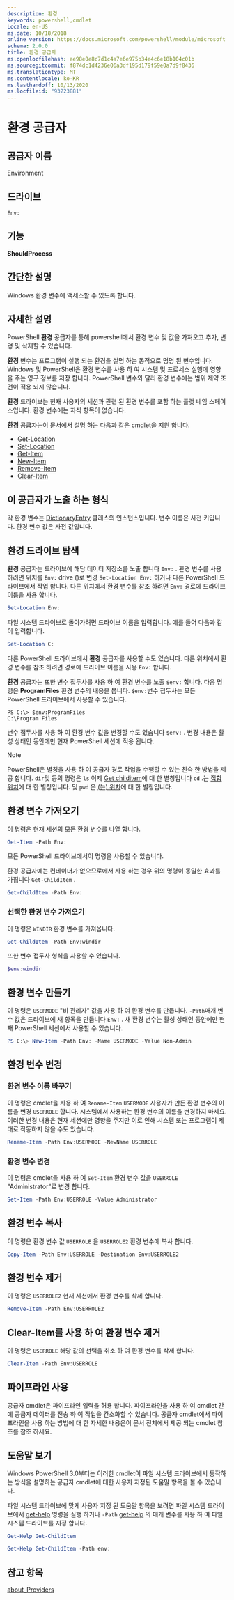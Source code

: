 ```yaml
---
description: 환경
keywords: powershell,cmdlet
Locale: en-US
ms.date: 10/18/2018
online version: https://docs.microsoft.com/powershell/module/microsoft.powershell.core/about/about_environment_provider?view=powershell-7&WT.mc_id=ps-gethelp
schema: 2.0.0
title: 환경 공급자
ms.openlocfilehash: ae98e0e8c7d1c4a7e6e975b34e4c6e18b104c01b
ms.sourcegitcommit: f874dc1d4236e06a3df195d179f59e0a7d9f8436
ms.translationtype: MT
ms.contentlocale: ko-KR
ms.lasthandoff: 10/13/2020
ms.locfileid: "93223881"
---
```

# <a name="environment-provider"></a>환경 공급자

## <a name="provider-name"></a>공급자 이름
Environment

## <a name="drives"></a>드라이브

`Env:`

## <a name="capabilities"></a>기능

**ShouldProcess**

## <a name="short-description"></a>간단한 설명

Windows 환경 변수에 액세스할 수 있도록 합니다.

## <a name="detailed-description"></a>자세한 설명

PowerShell **환경** 공급자를 통해 powershell에서 환경 변수 및 값을 가져오고 추가, 변경 및 삭제할 수 있습니다.

**환경** 변수는 프로그램이 실행 되는 환경을 설명 하는 동적으로 명명 된 변수입니다. Windows 및 PowerShell은 환경 변수를 사용 하 여 시스템 및 프로세스 실행에 영향을 주는 영구 정보를 저장 합니다. PowerShell 변수와 달리 환경 변수에는 범위 제약 조건이 적용 되지 않습니다.

**환경** 드라이브는 현재 사용자의 세션과 관련 된 환경 변수를 포함 하는 플랫 네임 스페이스입니다. 환경 변수에는 자식 항목이 없습니다.

**환경** 공급자는이 문서에서 설명 하는 다음과 같은 cmdlet을 지원 합니다.

- [Get-Location](xref:Microsoft.PowerShell.Management.Get-Location)
- [Set-Location](xref:Microsoft.PowerShell.Management.Set-Location)
- [Get-Item](xref:Microsoft.PowerShell.Management.Get-Item)
- [New-Item](xref:Microsoft.PowerShell.Management.New-Item)
- [Remove-Item](xref:Microsoft.PowerShell.Management.Remove-Item)
- [Clear-Item](xref:Microsoft.PowerShell.Management.Clear-Item)

## <a name="types-exposed-by-this-provider"></a>이 공급자가 노출 하는 형식

각 환경 변수는 [DictionaryEntry](/dotnet/api/system.collections.dictionaryentry) 클래스의 인스턴스입니다. 변수 이름은 사전 키입니다. 환경 변수 값은 사전 값입니다.

## <a name="navigating-the-environment-drive"></a>환경 드라이브 탐색

**환경** 공급자는 드라이브에 해당 데이터 저장소를 노출 합니다 `Env:` . 환경 변수를 사용 하려면 위치를 `Env:` drive ()로 변경 `Set-Location Env:` 하거나 다른 PowerShell 드라이브에서 작업 합니다. 다른 위치에서 환경 변수를 참조 하려면 `Env:` 경로에 드라이브 이름을 사용 합니다.

```powershell
Set-Location Env:
```

파일 시스템 드라이브로 돌아가려면 드라이브 이름을 입력합니다. 예를 들어 다음과 같이 입력합니다.

```powershell
Set-Location C:
```

다른 PowerShell 드라이브에서 **환경** 공급자를 사용할 수도 있습니다. 다른 위치에서 환경 변수를 참조 하려면 경로에 드라이브 이름을 사용 `Env:` 합니다.

**환경** 공급자는 또한 변수 접두사를 사용 하 여 환경 변수를 노출 `$env:` 합니다.  다음 명령은 **ProgramFiles** 환경 변수의 내용을 봅니다. `$env:`변수 접두사는 모든 PowerShell 드라이브에서 사용할 수 있습니다.

```
PS C:\> $env:ProgramFiles
C:\Program Files
```

변수 접두사를 사용 하 여 환경 변수 값을 변경할 수도 있습니다 `$env:` .  변경 내용은 활성 상태인 동안에만 현재 PowerShell 세션에 적용 됩니다.

> [!NOTE]
> PowerShell은 별칭을 사용 하 여 공급자 경로 작업을 수행할 수 있는 친숙 한 방법을 제공 합니다. `dir`및 등의 명령은 `ls` 이제 [Get childitem](xref:Microsoft.PowerShell.Management.Get-ChildItem)에 대 한 별칭입니다 `cd` .는 [집합 위치](xref:Microsoft.PowerShell.Management.Set-Location)에 대 한 별칭입니다. 및 `pwd` 은 [(는) 위치](xref:Microsoft.PowerShell.Management.Get-Location)에 대 한 별칭입니다.

## <a name="getting-environment-variables"></a>환경 변수 가져오기

이 명령은 현재 세션의 모든 환경 변수를 나열 합니다.

```powershell
Get-Item -Path Env:
```

모든 PowerShell 드라이브에서이 명령을 사용할 수 있습니다.

환경 공급자에는 컨테이너가 없으므로에서 사용 하는 경우 위의 명령이 동일한 효과를 가집니다 `Get-ChildItem` .

```powershell
Get-ChildItem -Path Env:
```

### <a name="get-a-selected-environment-variable"></a>선택한 환경 변수 가져오기

이 명령은 `WINDIR` 환경 변수를 가져옵니다.

```powershell
Get-ChildItem -Path Env:windir
```

또한 변수 접두사 형식을 사용할 수 있습니다.

```powershell
$env:windir
```

## <a name="create-an-environment-variable"></a>환경 변수 만들기

이 명령은 `USERMODE` "비 관리자" 값을 사용 하 여 환경 변수를 만듭니다. `-Path`매개 변수 값은 드라이브에 새 항목을 만듭니다 `Env:` . 새 환경 변수는 활성 상태인 동안에만 현재 PowerShell 세션에서 사용할 수 있습니다.

```powershell
PS C:\> New-Item -Path Env: -Name USERMODE -Value Non-Admin
```

## <a name="changing-an-environment-variable"></a>환경 변수 변경

### <a name="rename-an-environment-variable"></a>환경 변수 이름 바꾸기

이 명령은 cmdlet을 사용 하 여 `Rename-Item` `USERMODE` 사용자가 만든 환경 변수의 이름을 변경 `USERROLE` 합니다. 시스템에서 사용하는 환경 변수의 이름을 변경하지 마세요. 이러한 변경 내용은 현재 세션에만 영향을 주지만 이로 인해 시스템 또는 프로그램이 제대로 작동하지 않을 수도 있습니다.

```powershell
Rename-Item -Path Env:USERMODE -NewName USERROLE
```

### <a name="change-an-environment-variable"></a>환경 변수 변경

이 명령은 cmdlet을 사용 하 여 `Set-Item` 환경 변수 값을 `USERROLE` "Administrator"로 변경 합니다.

```powershell
Set-Item -Path Env:USERROLE -Value Administrator
```

## <a name="copy-an-environment-variable"></a>환경 변수 복사

이 명령은 환경 변수 값 `USERROLE` 을 `USERROLE2` 환경 변수에 복사 합니다.

```powershell
Copy-Item -Path Env:USERROLE -Destination Env:USERROLE2
```

## <a name="remove-an-environment-variable"></a>환경 변수 제거

이 명령은 `USERROLE2` 현재 세션에서 환경 변수를 삭제 합니다.

```powershell
Remove-Item -Path Env:USERROLE2
```

## <a name="remove-an-environment-variable-with-clear-item"></a>Clear-Item를 사용 하 여 환경 변수 제거

이 명령은 `USERROLE` 해당 값의 선택을 취소 하 여 환경 변수를 삭제 합니다.

```powershell
Clear-Item -Path Env:USERROLE
```

## <a name="using-the-pipeline"></a>파이프라인 사용

공급자 cmdlet은 파이프라인 입력을 허용 합니다. 파이프라인을 사용 하 여 cmdlet 간에 공급자 데이터를 전송 하 여 작업을 간소화할 수 있습니다.
공급자 cmdlet에서 파이프라인을 사용 하는 방법에 대 한 자세한 내용은이 문서 전체에서 제공 되는 cmdlet 참조를 참조 하세요.

## <a name="getting-help"></a>도움말 보기

Windows PowerShell 3.0부터는 이러한 cmdlet이 파일 시스템 드라이브에서 동작하는 방식을 설명하는 공급자 cmdlet에 대한 사용자 지정된 도움말 항목을 볼 수 있습니다.

파일 시스템 드라이브에 맞게 사용자 지정 된 도움말 항목을 보려면 파일 시스템 드라이브에서 [get-help](xref:Microsoft.PowerShell.Core.Get-Help) 명령을 실행 하거나 `-Path` [get-help](xref:Microsoft.PowerShell.Core.Get-Help) 의 매개 변수를 사용 하 여 파일 시스템 드라이브를 지정 합니다.

```powershell
Get-Help Get-ChildItem
```

```powershell
Get-Help Get-ChildItem -Path env:
```

## <a name="see-also"></a>참고 항목

[about_Providers](../About/about_Providers.md)

